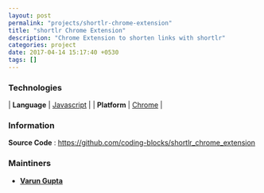 ```yaml
---
layout: post
permalink: "projects/shortlr-chrome-extension"
title: "shortlr Chrome Extension"
description: "Chrome Extension to shorten links with shortlr"
categories: project
date: 2017-04-14 15:17:40 +0530
tags: []
---
```


### Technologies

| **Language** | [Javascript](http://ecmascript.org) |
|  **Platform**  | [Chrome](http://google.com/chrome)  |


### Information

**Source Code** : <https://github.com/coding-blocks/shortlr_chrome_extension>
<!-- **Hosted At(Live)** : <https://github.com/coding-blocks/shortlr_chrome_extension> -->

### Maintiners

 - **[Varun Gupta](http://github.com/tech4gt)**
